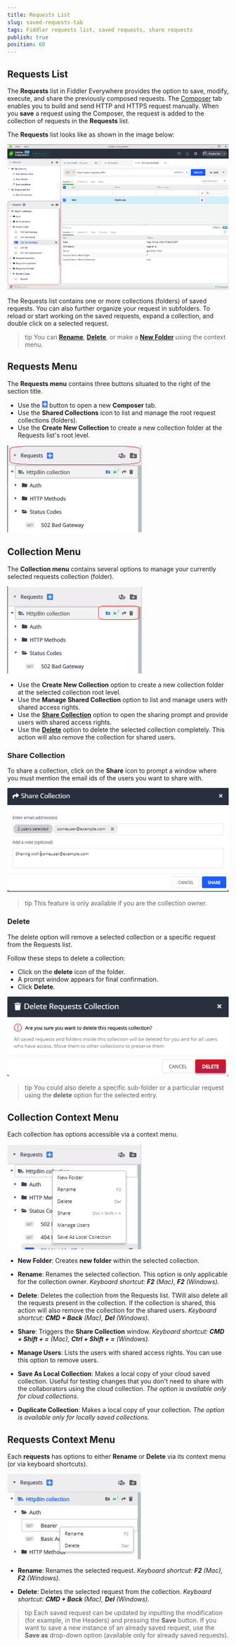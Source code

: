 ```yaml
---
title: Requests List
slug: saved-requests-tab
tags: Fiddler requests list, saved requests, share requests
publish: true
position: 60
---
```



## Requests List

The **Requests** list in Fiddler Everywhere provides the option to save, modify, execute, and share the previously composed requests. The [Composer](https://docs.telerik.com/fiddler-everywhere/user-guide/composer) tab enables you to build and send HTTP and HTTPS request manually. When you **save** a request using the Composer, the request is added to the collection of requests in the **Requests** list. 

The **Requests** list looks like as shown in the image below: 

![Requests list](../images/requests/requests-list-all.png)

The Requests list contains one or more collections (folders) of saved requests. You can also further organize your request in subfolders. To reload or start working on the saved requests, expand a collection, and double click on a selected request. 

>tip You can [**Rename**](#rename), [**Delete**](#delete), or make a [**New Folder**](#new-folder) using the context menu. 

## Requests Menu 
The **Requests menu** contains three buttons situated to the right of the section title.

- Use the ![Create New Request](../images/requests/create-new-requests-sign.png) button to open a new **Composer** tab.
- Use the **Shared Collections** icon to list and manage the root request collections (folders).
- Use the **Create New Collection** to create a new collection folder at the Requests list's root level.

![Requests menu options](../images/requests/requests-main-menu.png)

## Collection Menu

The **Collection menu** contains several options to manage your currently selected requests collection (folder).

![Requests collection options](../images/requests/requests-collection-menu.png)

- Use the **Create New Collection** option to create a new collection folder at the selected collection root level.
- Use the **Manage Shared Collection** option to list and manage users with shared access rights.
- Use the [**Share Collection**](#share-collection) option to open the sharing prompt and provide users with shared access rights.
- Use the [**Delete**](#delete) option to delete the selected collection completely. This action will also remove the collection for shared users.

### Share Collection

To share a collection, click on the __Share__ icon to prompt a window where you must mention the email ids of the users you want to share with. 

![Share collection popup](../images/requests/share-requests-popup.png)

>tip This feature is only available if you are the collection owner. 

### Delete 

The delete option will remove a selected collection or a specific request from the Requests list. 

Follow these steps to delete a collection: 

- Click on the **delete** icon of the folder. 
- A prompt window appears for final confirmation. 
- Click __Delete__. 

![Delete Requests Folder](../images/requests/delete-requests-collection.png)

>tip You could also delete a specific sub-folder or a particular request using the **delete** option for the selected entry.

## Collection Context Menu 

Each collection has options accessible via a context menu. 

![Requests Collection Context Menu](../images/requests/requests-collection-context.png)


- **New Folder**: Creates __new folder__ within the selected collection.

- **Rename**: Renames the selected collection. This option is only applicable for the collection owner. _Keyboard shortcut: __F2__ (Mac), __F2__ (Windows)._

- **Delete**: Deletes the collection from the Requests list. TWill also delete all the requests present in the collection. If the collection is shared, this action will also remove the collection for the shared users. _Keyboard shortcut: __CMD + Back__ (Mac), __Del__ (Windows)._

- **Share**: Triggers the **Share Collection** window. _Keyboard shortcut: __CMD + Shift + =__ (Mac), __Ctrl + Shift + =__ (Windows)._ 

- **Manage Users**: Lists the users with shared access rights. You can use this option to remove users.

- **Save As Local Collection**: Makes a local copy of your cloud saved collection. Useful for testing changes that you don't need to share with the collaborators using the cloud collection. _The option is available only for cloud collections_.

- **Duplicate Collection**: Makes a local copy of your collection. _The option is available only for locally saved collections_.

## Requests Context Menu

Each  __requests__ has options to either __Rename__ or __Delete__ via its context menu (or via keyboard shortcuts).

![Requests context menu](../images/requests/requests-context-menu.png)

- **Rename**: Renames the selected request. _Keyboard shortcut: __F2__ (Mac), __F2__ (Windows)._ 

- **Delete**: Deletes the selected request from the collection. _Keyboard shortcut: __CMD + Back__ (Mac), __Del__ (Windows)._ 

>tip Each saved request can be updated by inputting the modification (for example, in the Headers) and pressing the __Save__ button. If you want to save a new instance of an already saved request, use the __Save as__ drop-down option (available only for already saved requests).
